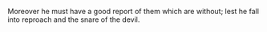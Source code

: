 Moreover he must have a good report of them which are without; lest he fall into reproach and the snare of the devil.
